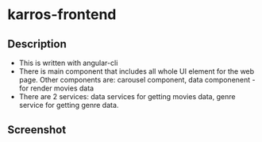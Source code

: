 # karros-frontend


## Description
- This is written with angular-cli 
- There is main component that includes all whole UI element for the web page. Other components are: carousel component, data componenent - for render movies data
- There are 2 services: data services for getting movies data, genre service for getting genre data.

## Screenshot